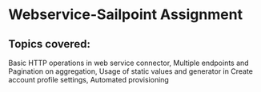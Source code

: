 # Webservice-Sailpoint Assignment

## Topics covered: 

Basic HTTP operations in web service connector, 
Multiple endpoints and Pagination on aggregation, 
Usage of static values and generator in Create account profile settings,
Automated provisioning 